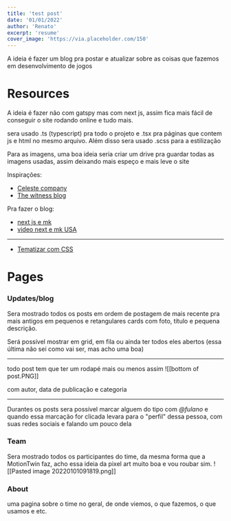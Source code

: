 ```yaml
---
title: 'test post'
date: '01/01/2022'
author: 'Renato'
excerpt: 'resume'
cover_image: 'https://via.placeholder.com/150'
---
```

A ideia é fazer um blog pra postar e atualizar sobre as coisas que fazemos em desenvolvimento de jogos

# Resources
A ideia é fazer não com gatspy mas com next js, assim fica mais fácil de conseguir o site rodando online e tudo mais.

sera usado .ts (typescript) pra todo o projeto e .tsx pra páginas que contem js e html no mesmo arquivo. Além disso sera usado .scss para a estilização

Para as imagens, uma boa ideia seria criar um drive pra guardar todas as imagens usadas, assim deixando mais espeço e mais leve o site

Inspirações:
- [Celeste company](https://exok.com/)
- [The witness blog](http://the-witness.net/news)

Pra fazer o blog:
- [next js e mk](https://dio.dev/criando-um-blog-com-nextjs-e-markdown)
- [video next e mk USA](https://www.youtube.com/watch?v=MrjeefD8sac)
---
- [Tematizar com CSS](https://medium.com/front-end-weekly/theming-with-css-variables-e4f30343c7c7)



# Pages
### Updates/blog
Sera mostrado todos os posts em ordem de postagem de mais recente pra mais antigos em pequenos e retangulares cards com foto, título e pequena descrição.

Será possível mostrar em grid, em fila ou ainda ter todos eles abertos (essa última não sei como vai ser, mas acho uma boa)

---
todo post tem que ter um rodapé mais ou menos assim
![[bottom of post.PNG]]

com autor, data de publicação e categoria

----
Durantes os posts sera possível marcar alguem do tipo com *@fulano* e quando essa marcação for clicada levara para o "perfil" dessa pessoa, com suas redes sociais e falando um pouco dela


### Team
Sera mostrado todos os participantes do time, da mesma forma que a MotionTwin faz, acho essa ideia da pixel art muito boa e vou roubar sim.
![[Pasted image 20220101091819.png]]

### About
uma pagina sobre o time no geral, de onde viemos, o que fazemos, o que usamos e etc.
